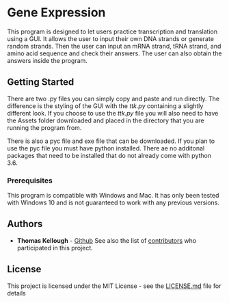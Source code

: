 # Gene Expression

This program is designed to let users practice transcription and translation using a GUI. It allows the user to input their own DNA strands or generate random strands. Then the user can input an mRNA strand, tRNA strand, and amino acid sequence and check their answers. The user can also obtain the answers inside the program.

## Getting Started

There are two .py files you can simply copy and paste and run directly. The difference is the styling of the GUI with the _ttk.py_ containing a slightly different look. If you choose to use the _ttk.py_ file you will also need to have the Assets folder downloaded and placed in the directory that you are running the program from.  

There is also a pyc file and exe file that can be downloaded. If you plan to use the pyc file you must have python installed. There ae no additonal packages that need to be installed that do not already come with python 3.6.

### Prerequisites

This program is compatible with Windows and Mac. It has only been tested with Windows 10 and is not guaranteed to work with any previous versions. 


## Authors

* **Thomas Kellough** - [Github](https://github.com/thomaskellough)
See also the list of [contributors](https://github.com/thomaskellough/Personal-Projects/graphs/contributors) who participated in this project.

## License

This project is licensed under the MIT License - see the [LICENSE.md](LICENSE.md) file for details
